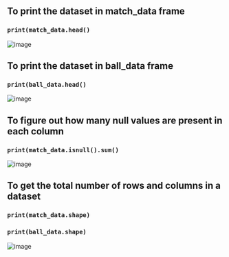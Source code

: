 ## To print the dataset in match_data frame
### `print(match_data.head()`
![image](https://user-images.githubusercontent.com/52828894/151186133-3eb2c49f-29cd-419b-a46e-68fc4e91096c.png)

## To print the dataset in ball_data frame
### `print(ball_data.head()`
![image](https://user-images.githubusercontent.com/52828894/151186251-3fb9e728-1a35-43fe-a3d4-f9db23bcab2d.png)

## To figure out how many null values are present in each column
### `print(match_data.isnull().sum()`
![image](https://user-images.githubusercontent.com/52828894/151187021-369adb0e-be44-43d0-bc7d-3ec237a6ed65.png)

## To get the total number of rows and columns in a dataset
### `print(match_data.shape)`
### `print(ball_data.shape)`
![image](https://user-images.githubusercontent.com/52828894/151187388-508b79f3-43e8-4137-a021-83fff9995fb2.png)

##  
